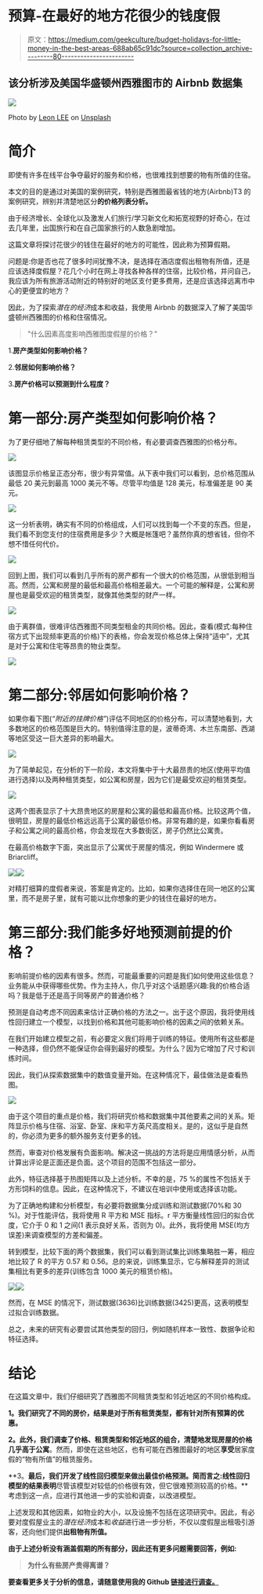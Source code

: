 # 预算-在最好的地方花很少的钱度假

> 原文：<https://medium.com/geekculture/budget-holidays-for-little-money-in-the-best-areas-688ab65c91dc?source=collection_archive---------80----------------------->

## 该分析涉及美国华盛顿州西雅图市的 Airbnb 数据集

![](img/f5038d8513c5ebbe73fc1de36cb80594.png)

Photo by [Leon LEE](https://unsplash.com/@polipond?utm_source=medium&utm_medium=referral) on [Unsplash](https://unsplash.com?utm_source=medium&utm_medium=referral)

# **简介**

即使有许多在线平台争夺最好的服务和价格，也很难找到想要的物有所值的住宿。

本文的目的是通过对美国的案例研究，特别是西雅图最省钱的地方(Airbnb)T3 的案例研究，辨别并清楚地区分**的价格列表分析。**

由于经济增长、全球化以及激发人们旅行/学习新文化和拓宽视野的好奇心，在过去几年里，出国旅行和在自己国家旅行的人数急剧增加。

这篇文章将探讨花很少的钱住在最好的地方的可能性，因此称为预算假期。

问题是:你是否也花了很多时间犹豫不决，是选择在酒店度假出租物有所值，还是应该选择度假屋？花几个小时在网上寻找各种各样的住宿，比较价格，并问自己，我应该为所有旅游活动附近的特别好的地区支付更多费用，还是应该选择远离市中心的更便宜的地方？

因此，为了探索*潜在的经济*成本和收益，我使用 Airbnb 的数据深入了解了美国华盛顿州西雅图的价格和住宿情况。

> "什么因素高度影响西雅图度假屋的价格？"

1.**房产类型如何影响价格？**

2.**邻居如何影响价格？**

3.**房产价格可以预测到什么程度？**

# **第一部分:房产类型如何影响价格？**

为了更仔细地了解每种租赁类型的不同价格，有必要调查西雅图的价格分布。

![](img/520493ea31abbbc909eb5878f326eb20.png)

该图显示价格呈正态分布，很少有异常值。从下表中我们可以看到，总价格范围从最低 20 美元到最高 1000 美元不等。尽管平均值是 128 美元，标准偏差是 90 美元。

![](img/53385a83cfcee4f02ff32e7076689973.png)

这一分析表明，确实有不同的价格组成，人们可以找到每一个不变的东西。但是，我们看不到您支付的住宿费用是多少？大概是帐篷吧？虽然你真的想省钱，但你不想不惜任何代价。

![](img/e5e089940bfd339e92eab15aecd4d1b3.png)

回到上图，我们可以看到几乎所有的房产都有一个很大的价格范围，从很低到相当高。然而，公寓和房屋的最低和最高价格相差最大。一个可能的解释是，公寓和房屋也是最受欢迎的租赁类型，就像其他类型的财产一样。

![](img/24247dd5d5b3a639709e4a7ff86a216b.png)

由于离群值，很难评估西雅图不同类型租金的共同价格。因此，查看(模式:每种住宿方式下出现频率更高的价格)下的表格，你会发现价格总体上保持“适中”，尤其是对于公寓和住宅等昂贵的物业类型。

![](img/2ae5eb1450c2c27c58dbae74bdca3aa6.png)

# 第二部分:邻居如何影响价格？

如果你看下图(*“附近的挂牌价格”*)评估不同地区的价格分布，可以清楚地看到，大多数地区的价格范围是巨大的。特别值得注意的是，波蒂奇湾、木兰东南部、西湖等地区受这一巨大差异的影响最大。

![](img/c8a33d060d64ac96adfb4503e1fc6f1a.png)

为了简单起见，在分析的下一阶段，本文将集中于十大最昂贵的地区(使用平均值进行选择)以及两种租赁类型，如公寓和房屋，因为它们是最受欢迎的租赁类型。

![](img/07727fdfeb83b54ccfbd537cf585a2ef.png)

这两个图表显示了十大昂贵地区的房屋和公寓的最低和最高价格。比较这两个值，很明显，房屋的最低价格远远高于公寓的最低价格。非常有趣的是，如果你看看房子和公寓之间的最高价格，你会发现在大多数街区，房子仍然比公寓贵。

在最高价格数字下面，突出显示了公寓优于房屋的情况，例如 Windermere 或 Briarcliff。

![](img/211a5dfc580fdc162c32d325d178895b.png)![](img/56f3ea6cb4fea86902fcf7d8e11eda12.png)

对精打细算的度假者来说，答案是肯定的。比如，如果你选择住在同一地区的公寓里，而不是房子里，就有可能以比你想象的更少的钱住在最好的地方。

# **第三部分:我们能多好地预测前提的价格？**

影响前提价格的因素有很多。然而，可能最重要的问题是我们如何使用这些信息？业务能从中获得哪些优势。作为主持人，你几乎对这个话题感兴趣:我的价格合适吗？我是低于还是高于同等房产的普通价格？

预测是自动考虑不同因素来估计正确价格的方法之一。出于这个原因，我将使用线性回归建立一个模型，以找到价格和其他可能影响价格的因素之间的依赖关系。

在我们开始建立模型之前，有必要定义我们将用于训练的特征。使用所有这些都是一种选择，但仍然不能保证你会得到最好的模型。为什么？因为它增加了尺寸和训练时间。

因此，我们从探索数据集中的数值变量开始。在这种情况下，最佳做法是查看热图。

![](img/d1717e763808a6cca0146fc51f380c1c.png)

由于这个项目的重点是价格，我们将研究价格和数据集中其他要素之间的关系。矩阵显示价格与住宿、浴室、卧室、床和平方英尺高度相关。是的，这似乎是自然的，你必须为更多的额外服务支付更多的钱。

然而，审查对价格发展有负面影响。解决这一挑战的方法将是应用情感分析，从而计算出评论是正面还是负面。这个项目的范围不包括这一部分。

此外，特征选择基于热图矩阵以及上述分析。不幸的是，75 %的属性不包括关于方形饲料的信息。因此，在这种情况下，不建议在培训中使用或选择该功能。

为了正确地构建和分析模型，有必要将数据集分成训练和测试数据(70%和 30 %)。对于性能评估，我将使用 R 平方和 MSE 指标。r 平方衡量线性回归的拟合优度，它介于 0 和 1 之间(1 表示良好关系，否则为 0)。此外，我将使用 MSE(均方误差)来调查模型的方差和偏差。

转到模型，比较下面的两个数据集，我们可以看到测试集比训练集略胜一筹，相应地比较了 R 的平方 0.57 和 0.56。总的来说，训练集显示，它与解释差异的测试集相比有更多的差异(训练包含 1000 美元的租赁价格)。

![](img/21fe45f02a88513a164ce7146a498915.png)![](img/ac0ee803d1e73b804480372ac43bb185.png)

然而，在 MSE 的情况下，测试数据(3636)比训练数据(3425)更高，这表明模型过拟合训练数据。

总之，未来的研究有必要尝试其他类型的回归，例如随机样本一致性、数据争论和特征选择。

# **结论**

在这篇文章中，我们仔细研究了西雅图不同租赁类型和邻近地区的不同价格构成。

**1。**我们研究了不同的房价，结果是**对于所有租赁类型，都有针对所有预算的优惠。**

**2。**此外，我们调查了价格、租赁类型和邻近地区的组合，清楚地发现**房屋的价格几乎高于公寓**。然而，即使在这些地区，也有可能在西雅图最好的地区**享受**居家度假的“物有所值”的租赁服务。

**3。**最后，我们开发了线性回归模型来做出最佳价格预测。简而言之:线性回归模型的结果表明**尽管该模型对较低的价格很有效，但它很难预测较高的价格。**考虑到这一点，应进行其他进一步的实验和调查，以改进模型。

上述发现和其他因素，如物业的大小，以及设施不包括在这项研究中。因此，有必要对度假屋业主的*潜在经济*成本和*收益*进行进一步分析，不仅以度假屋出租吸引游客，还向他们提供**出租物有所值。**

**由于上述分析没有涵盖假期的所有部分，因此还有更多问题需要回答，例如:**

> **为什么有些房产贵得离谱？**

**要查看更多关于分析的信息，请随意使用我的 Github [链接进行调查。](https://github.com/LN5user/airbnb-seattle)**